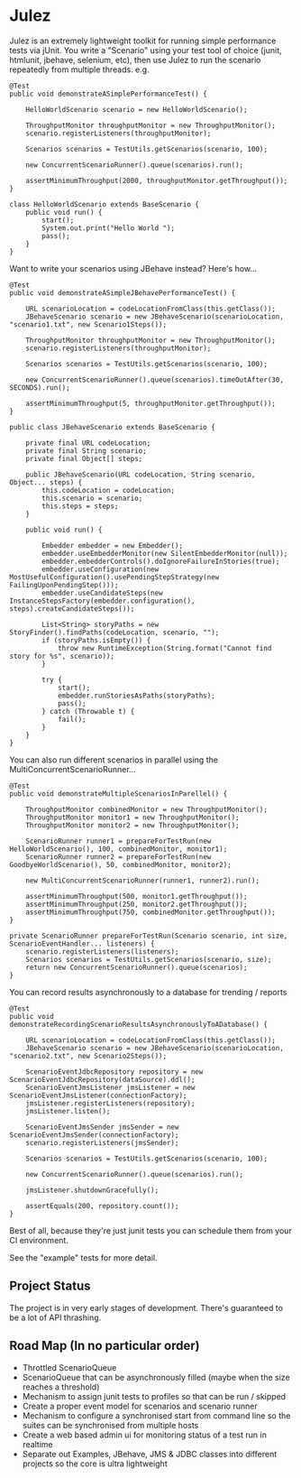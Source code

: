 Julez
====================
Julez is an extremely lightweight toolkit for running simple performance tests via jUnit.
You write a "Scenario" using your test tool of choice (junit, htmlunit, jbehave, selenium, etc), 
then use Julez to run the scenario repeatedly from multiple threads. e.g.

    @Test
    public void demonstrateASimplePerformanceTest() {

        HelloWorldScenario scenario = new HelloWorldScenario();

        ThroughputMonitor throughputMonitor = new ThroughputMonitor();
        scenario.registerListeners(throughputMonitor);                        

        Scenarios scenarios = TestUtils.getScenarios(scenario, 100);        
        
        new ConcurrentScenarioRunner().queue(scenarios).run();

        assertMinimumThroughput(2000, throughputMonitor.getThroughput());
    }

    class HelloWorldScenario extends BaseScenario {        
        public void run() {
            start();
            System.out.print("Hello World ");
            pass();
        }
    }

Want to write your scenarios using JBehave instead? Here's how...

    @Test
    public void demonstrateASimpleJBehavePerformanceTest() {

        URL scenarioLocation = codeLocationFromClass(this.getClass());
        JBehaveScenario scenario = new JBehaveScenario(scenarioLocation, "scenario1.txt", new Scenario1Steps());
        
        ThroughputMonitor throughputMonitor = new ThroughputMonitor();
        scenario.registerListeners(throughputMonitor);        
        
        Scenarios scenarios = TestUtils.getScenarios(scenario, 100);
        
        new ConcurrentScenarioRunner().queue(scenarios).timeOutAfter(30, SECONDS).run();

        assertMinimumThroughput(5, throughputMonitor.getThroughput());
    }
	
	public class JBehaveScenario extends BaseScenario {
	
	    private final URL codeLocation;    
	    private final String scenario;
	    private final Object[] steps;
	
	    public JBehaveScenario(URL codeLocation, String scenario, Object... steps) {
	        this.codeLocation = codeLocation;
	        this.scenario = scenario;
	        this.steps = steps;
	    }
	
	    public void run() {
	        
	        Embedder embedder = new Embedder();
	        embedder.useEmbedderMonitor(new SilentEmbedderMonitor(null));
	        embedder.embedderControls().doIgnoreFailureInStories(true);
	        embedder.useConfiguration(new MostUsefulConfiguration().usePendingStepStrategy(new FailingUponPendingStep()));
	        embedder.useCandidateSteps(new InstanceStepsFactory(embedder.configuration(), steps).createCandidateSteps());
	
	        List<String> storyPaths = new StoryFinder().findPaths(codeLocation, scenario, "");
	        if (storyPaths.isEmpty()) {
	            throw new RuntimeException(String.format("Cannot find story for %s", scenario));
	        }       
	        
	        try {
	            start();            
	            embedder.runStoriesAsPaths(storyPaths);
	            pass();
	        } catch (Throwable t) {
	            fail();
	        }        
	    }
	}	

You can also run different scenarios in parallel using the MultiConcurrentScenarioRunner... 

    @Test
    public void demonstrateMultipleScenariosInParellel() {

        ThroughputMonitor combinedMonitor = new ThroughputMonitor();        
        ThroughputMonitor monitor1 = new ThroughputMonitor();
        ThroughputMonitor monitor2 = new ThroughputMonitor();
        
        ScenarioRunner runner1 = prepareForTestRun(new HelloWorldScenario(), 100, combinedMonitor, monitor1);
        ScenarioRunner runner2 = prepareForTestRun(new GoodbyeWorldScenario(), 50, combinedMonitor, monitor2);        

        new MultiConcurrentScenarioRunner(runner1, runner2).run();

        assertMinimumThroughput(500, monitor1.getThroughput());
        assertMinimumThroughput(250, monitor2.getThroughput());
        assertMinimumThroughput(750, combinedMonitor.getThroughput());
    }

    private ScenarioRunner prepareForTestRun(Scenario scenario, int size, ScenarioEventHandler... listeners) {
        scenario.registerListeners(listeners);        
        Scenarios scenarios = TestUtils.getScenarios(scenario, size);
        return new ConcurrentScenarioRunner().queue(scenarios);
    }
	
You can record results asynchronously to a database for trending / reports	
    
    @Test    
    public void demonstrateRecordingScenarioResultsAsynchronouslyToADatabase() {        
        
        URL scenarioLocation = codeLocationFromClass(this.getClass());
        JBehaveScenario scenario = new JBehaveScenario(scenarioLocation, "scenario2.txt", new Scenario2Steps());        

        ScenarioEventJdbcRepository repository = new ScenarioEventJdbcRepository(dataSource).ddl();
        ScenarioEventJmsListener jmsListener = new ScenarioEventJmsListener(connectionFactory);
        jmsListener.registerListeners(repository);
        jmsListener.listen();
        
        ScenarioEventJmsSender jmsSender = new ScenarioEventJmsSender(connectionFactory);               
        scenario.registerListeners(jmsSender);
        
        Scenarios scenarios = TestUtils.getScenarios(scenario, 100);  
        
        new ConcurrentScenarioRunner().queue(scenarios).run();
        
        jmsListener.shutdownGracefully();
        
        assertEquals(200, repository.count());                        
    }

Best of all, because they're just junit tests you can schedule them from your CI environment.

See the "example" tests for more detail.

Project Status
---------------------
The project is in very early stages of development. There's guaranteed to be a lot of API thrashing.

Road Map (In no particular order)
---------------------
* Throttled ScenarioQueue
* ScenarioQueue that can be asynchronously filled (maybe when the size reaches a threshold)
* Mechanism to assign junit tests to profiles so that can be run / skipped
* Create a proper event model for scenarios and scenario runner
* Mechanism to configure a synchronised start from command line so the suites can be synchronised from multiple hosts
* Create a web based admin ui for monitoring status of a test run in realtime
* Separate out Examples, JBehave, JMS & JDBC classes into different projects so the core is ultra lightweight